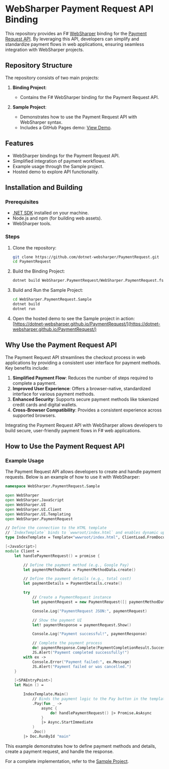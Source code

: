 # WebSharper Payment Request API Binding

This repository provides an F# [WebSharper](https://websharper.com/) binding for the [Payment Request API](https://developer.mozilla.org/en-US/docs/Web/API/Payment_Request_API). By leveraging this API, developers can simplify and standardize payment flows in web applications, ensuring seamless integration with WebSharper projects.

## Repository Structure

The repository consists of two main projects:

1. **Binding Project**:
   - Contains the F# WebSharper binding for the Payment Request API.

2. **Sample Project**:
   - Demonstrates how to use the Payment Request API with WebSharper syntax.
   - Includes a GitHub Pages demo: [View Demo](https://dotnet-websharper.github.io/PaymentRequest/).

## Features

- WebSharper bindings for the Payment Request API.
- Simplified integration of payment workflows.
- Example usage through the Sample project.
- Hosted demo to explore API functionality.

## Installation and Building

### Prerequisites

- [.NET SDK](https://dotnet.microsoft.com/download) installed on your machine.
- Node.js and npm (for building web assets).
- WebSharper tools.

### Steps

1. Clone the repository:

   ```bash
   git clone https://github.com/dotnet-websharper/PaymentRequest.git
   cd PaymentRequest
   ```

2. Build the Binding Project:

   ```bash
   dotnet build WebSharper.PaymentRequest/WebSharper.PaymentRequest.fsproj
   ```

3. Build and Run the Sample Project:

   ```bash
   cd WebSharper.PaymentRequest.Sample
   dotnet build
   dotnet run
   ```

4. Open the hosted demo to see the Sample project in action:
   [https://dotnet-websharper.github.io/PaymentRequest/](https://dotnet-websharper.github.io/PaymentRequest/)

## Why Use the Payment Request API

The Payment Request API streamlines the checkout process in web applications by providing a consistent user interface for payment methods. Key benefits include:

1. **Simplified Payment Flow**: Reduces the number of steps required to complete a payment.
2. **Improved User Experience**: Offers a browser-native, standardized interface for various payment methods.
3. **Enhanced Security**: Supports secure payment methods like tokenized credit cards and digital wallets.
4. **Cross-Browser Compatibility**: Provides a consistent experience across supported browsers.

Integrating the Payment Request API with WebSharper allows developers to build secure, user-friendly payment flows in F# web applications.

## How to Use the Payment Request API

### Example Usage

The Payment Request API allows developers to create and handle payment requests. Below is an example of how to use it with WebSharper:

```fsharp
namespace WebSharper.PaymentRequest.Sample

open WebSharper
open WebSharper.JavaScript
open WebSharper.UI
open WebSharper.UI.Client
open WebSharper.UI.Templating
open WebSharper.PaymentRequest

// Define the connection to the HTML template
// `IndexTemplate` binds to `wwwroot/index.html` and enables dynamic updates to the UI
type IndexTemplate = Template<"wwwroot/index.html", ClientLoad.FromDocument>

[<JavaScript>]
module Client =    
    let handlePaymentRequest() = promise {        

        // Define the payment method (e.g., Google Pay)
        let paymentMethodData = PaymentMethodData.create()

        // Define the payment details (e.g., total cost)
        let paymentDetails = PaymentDetails.create()

        try
            // Create a PaymentRequest instance
            let paymentRequest = new PaymentRequest([| paymentMethodData |], paymentDetails)

            Console.Log("PaymentRequest JSON:", paymentRequest)

            // Show the payment UI
            let! paymentResponse = paymentRequest.Show()

            Console.Log("Payment successful!", paymentResponse)

            // Complete the payment process
            do! paymentResponse.Complete(PaymentCompletionResult.Success)
            JS.Alert("Payment completed successfully!")
        with ex ->
            Console.Error("Payment failed:", ex.Message)
            JS.Alert("Payment failed or was cancelled.")
    }

    [<SPAEntryPoint>]
    let Main () =

        IndexTemplate.Main()
            // Binds the payment logic to the Pay button in the template, triggering the handlePaymentRequest function when clicked
            .Pay(fun _ -> 
                async {
                    do! handlePaymentRequest() |> Promise.AsAsync
                }
                |> Async.StartImmediate
            )
            .Doc()
        |> Doc.RunById "main"
```

This example demonstrates how to define payment methods and details, create a payment request, and handle the response.

For a complete implementation, refer to the [Sample Project](https://dotnet-websharper.github.io/PaymentRequest/).
